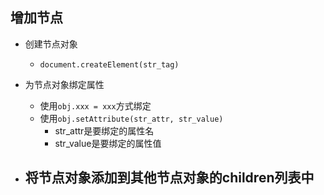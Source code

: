 ## 增加节点
- 创建节点对象
	- `document.createElement(str_tag)`
	
- 为节点对象绑定属性
	- 使用`obj.xxx = xxx`方式绑定
	- 使用`obj.setAttribute(str_attr, str_value)`
		- str_attr是要绑定的属性名
		- str_value是要绑定的属性值
	
- 将节点对象添加到其他节点对象的children列表中
	-   